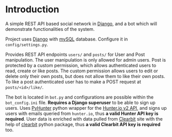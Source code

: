 Introduction
============

A simple REST API based social network in [Django](https://www.djangoproject.com/), and a bot which will demonstrate functionalities of the system.

Project uses [Django](https://www.djangoproject.com/) with [mySQL](https://www.mysql.com/) database. Configure it in `config/settings.py`.

Provides REST API endpoints `users/` and `posts/` for User and Post manipulation. The user manipulation is only allowed for admin users. Post is protected by a custom permission, which allows authenticated users to read, create or like posts. The custom permission allows users to edit or delete only their own posts, but does not allow them to like their own posts. To like a post authenticated user has to make a POST request at `posts/<id>/like/`.

The bot is located in `bot.py` and configurations are possible within the `bot_config.ini` file. **Requires a Django superuser** to be able to sign up users. Uses [PyHunter](https://github.com/VonStruddle/PyHunter) python wrapper for the [Hunter.io v2 API](https://hunter.io/api/docs), and signs up users with emails queried from `hunter.io`, thus **a valid Hunter  API key is required**. User data is enriched with data pulled from [Clearbit](https://clearbit.com/) site with the help of [clearbit](https://pypi.org/project/clearbit/) python package, thus **a valid Clearbit  API key is required** too.